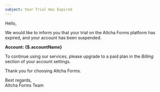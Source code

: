 ```yaml
---
subject: Your Trial Has Expired
---
```


Hello,

We would like to inform you that your trial on the Altcha Forms platform has expired, and your account has been suspended.

**Account: {$.accountName}**

To continue using our services, please upgrade to a paid plan in the _Billing_ section of your account settings.

Thank you for choosing Altcha Forms.

Best regards,  
Altcha Forms Team
